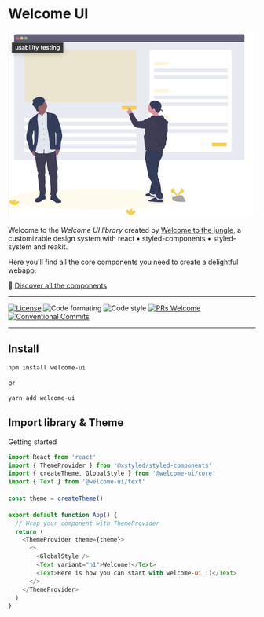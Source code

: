 # Welcome UI

<img src="assets/readme.png" width="500" />

Welcome to the _Welcome UI library_ created by [Welcome to the jungle](https://www.welcometothejungle.com), a customizable design system with react • styled-components • styled-system and reakit.

Here you'll find all the core components you need to create a delightful webapp.

🌴 [Discover all the components](http://welcome-ui.com)

---

[![License](https://img.shields.io/npm/l/welcome-ui.svg)](https://github.com/WTTJ/welcome-ui/blob/master/LICENSE) ![Code formating](https://img.shields.io/badge/code%20formating-prettier-blue.svg) ![Code style](https://img.shields.io/badge/code%20style-styled--components-ff69b4.svg) [![PRs Welcome](https://img.shields.io/badge/PRs-welcome-mediumspringgreen.svg)](https://github.com/WTTJ/welcome-ui/blob/master/CONTRIBUTING.md) [![Conventional Commits](https://img.shields.io/badge/Conventional%20Commits-1.0.0-yellow.svg)](https://conventionalcommits.org)

---

## Install

```bash
npm install welcome-ui
```

or

```bash
yarn add welcome-ui
```

## Import library & Theme

Getting started

```js
import React from 'react'
import { ThemeProvider } from '@xstyled/styled-components'
import { createTheme, GlobalStyle } from '@welcome-ui/core'
import { Text } from '@welcome-ui/text'

const theme = createTheme()

export default function App() {
  // Wrap your component with ThemeProvider
  return (
    <ThemeProvider theme={theme}>
      <>
        <GlobalStyle />
        <Text variant="h1">Welcome!</Text>
        <Text>Here is how you can start with welcome-ui :)</Text>
      </>
    </ThemeProvider>
  )
}
```
